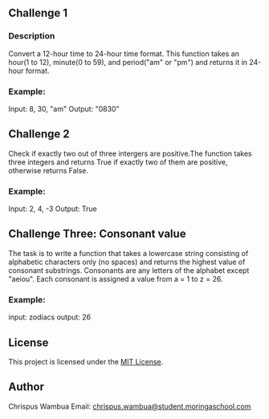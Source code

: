 ## Challenge 1

### Description
Convert a 12-hour time to 24-hour time format. This function takes an hour(1 to 12),  minute(0 to 59), and period("am" or "pm") and returns it in 24-hour format.

### Example:
Input: 8, 30, "am"
Output: "0830"

## Challenge 2
Check if exactly two out of three intergers are positive.The function takes three integers and returns True if exactly two of them are positive, otherwise returns False.

### Example:
Input: 2, 4, -3
Output: True

## Challenge Three: Consonant value
The task is to write a function that takes a lowercase string consisting of alphabetic characters only (no spaces) and returns the highest value of consonant substrings. Consonants are any letters of the alphabet except "aeiou". Each consonant is assigned a value from a = 1 to z = 26.

### Example:
input: zodiacs
output: 26

## License

This project is licensed under the [MIT License](LICENSE).

## Author

Chrispus Wambua
Email: chrispus.wambua@student.moringaschool.com
